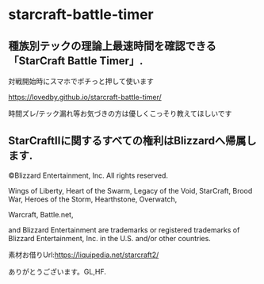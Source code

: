 # starcraft-battle-timer

## 種族別テックの理論上最速時間を確認できる「StarCraft Battle Timer」.
対戦開始時にスマホでポチっと押して使います

https://lovedby.github.io/starcraft-battle-timer/

時間ズレ/テック漏れ等お気づきの方は優しくこっそり教えてほしいです


## StarCraftIIに関するすべての権利はBlizzardへ帰属します.
©Blizzard Entertainment, Inc. All rights reserved.

Wings of Liberty, Heart of the Swarm, Legacy of the Void, StarCraft, Brood War, Heroes of the Storm, Hearthstone, Overwatch,

Warcraft, Battle.net,

and Blizzard Entertainment are trademarks or registered trademarks of Blizzard Entertainment, Inc. in the U.S. and/or other countries.

素材お借りUrl:https://liquipedia.net/starcraft2/

ありがとうございます。GL,HF.

